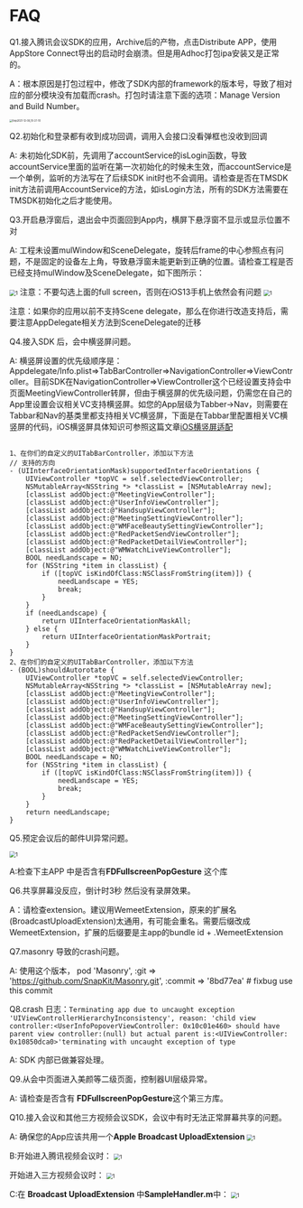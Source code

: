 # FAQ

Q1.接入腾讯会议SDK的应用，Archive后的产物，点击Distribute APP，使用AppStore Connect导出的启动时会崩溃。但是用Adhoc打包ipa安装又是正常的。

A：根本原因是打包过程中，修改了SDK内部的framework的版本号，导致了相对应的部分模块没有加载而crash。打包时请注意下面的选项：Manage Version and Build Number。

<img src="./images/Xnip2021-12-07_19-12-16.png" alt="Xnip2021-12-06_10-27-10" style="zoom:30%;" />

Q2.初始化和登录都有收到成功回调，调用入会接口没看弹框也没收到回调

A: 未初始化SDK前，先调用了accountService的isLogin函数，导致accountService里面的监听在第一次初始化的时候未生效，而accountService是一个单例，监听的方法写在了后续SDK init时也不会调用。请检查是否在TMSDK init方法前调用AccountService的方法，如isLogin方法，所有的SDK方法需要在TMSDK初始化之后才能使用。

Q3.开启悬浮窗后，退出会中页面回到App内，横屏下悬浮窗不显示或显示位置不对

A: 工程未设置mulWindow和SceneDelegate，旋转后frame的中心参照点有问题，不是固定的设备左上角，导致悬浮窗未能更新到正确的位置。请检查工程是否已经支持mulWindow及SceneDelegate，如下图所示：

<img src="./images/project_mut_win.png" alt="1" style="zoom:67%;" />
注意：不要勾选上面的full screen，否则在iOS13手机上依然会有问题

<img src="./images/project_info_plist.png" alt="1" style="zoom:67%;" />

注意：如果你的应用以前不支持Scene delegate，那么在你进行改造支持后，需要注意AppDelegate相关方法到SceneDelegate的迁移

Q4.接入SDK 后，会中横竖屏问题。

A: 横竖屏设置的优先级顺序是：Appdelegate/Info.plist=>TabBarController=>NavigationController=>ViewController。目前SDK在NavigationController=>ViewController这个已经设置支持会中页面MeetingViewController转屏，但由于横竖屏的优先级问题，仍需您在自己的App里设置会议相关VC支持横竖屏。如您的App层级为Tabber->Nav，则需要在Tabbar和Nav的基类里都支持相关VC横竖屏，下面是在Tabbar里配置相关VC横竖屏的代码，iOS横竖屏具体知识可参照这篇文章[iOS横竖屏适配](https://www.jianshu.com/p/a2201f39b6a7)
```

1、在你们的自定义的UITabBarController，添加以下方法
// 支持的方向
- (UIInterfaceOrientationMask)supportedInterfaceOrientations {
    UIViewController *topVC = self.selectedViewController;
    NSMutableArray<NSString *> *classList = [NSMutableArray new];
    [classList addObject:@"MeetingViewController"];
    [classList addObject:@"UserInfoViewController"];
    [classList addObject:@"HandsupViewController"];
    [classList addObject:@"MeetingSettingViewController"];
    [classList addObject:@"WMFaceBeautySettingViewController"];
    [classList addObject:@"RedPacketSendViewController"];
    [classList addObject:@"RedPacketDetailViewController"];
    [classList addObject:@"WMWatchLiveViewController"];
    BOOL needLandscape = NO;
    for (NSString *item in classList) {
        if ([topVC isKindOfClass:NSClassFromString(item)]) {
            needLandscape = YES;
            break;
        }
    }
    if (needLandscape) {
        return UIInterfaceOrientationMaskAll;
    } else {
        return UIInterfaceOrientationMaskPortrait;
    }
}
2、在你们的自定义的UITabBarController，添加以下方法
- (BOOL)shouldAutorotate {
    UIViewController *topVC = self.selectedViewController;
    NSMutableArray<NSString *> *classList = [NSMutableArray new];
   	[classList addObject:@"MeetingViewController"];
    [classList addObject:@"UserInfoViewController"];
    [classList addObject:@"HandsupViewController"];
    [classList addObject:@"MeetingSettingViewController"];
    [classList addObject:@"WMFaceBeautySettingViewController"];
    [classList addObject:@"RedPacketSendViewController"];
    [classList addObject:@"RedPacketDetailViewController"];
    [classList addObject:@"WMWatchLiveViewController"];
    BOOL needLandscape = NO;
    for (NSString *item in classList) {
        if ([topVC isKindOfClass:NSClassFromString(item)]) {
            needLandscape = YES;
            break;
        }
    }
    return needLandscape;
}
```



Q5.预定会议后的邮件UI异常问题。

<img src="./images/Xnip2021-12-07_19-11-31.png" alt="1" style="zoom:67%;" />

A:检查下主APP 中是否含有**FDFullscreenPopGesture** 这个库

Q6.共享屏幕没反应，倒计时3秒  然后没有录屏效果。

A：请检查extension。建议用WemeetExtension，原来的扩展名(BroadcastUploadExtension)太通用，有可能会重名。需要后缀改成WemeetExtension，扩展的后缀要是主app的bundle id + .WemeetExtension

Q7.masonry 导致的crash问题。

A: 使用这个版本，  pod 'Masonry', :git => 'https://github.com/SnapKit/Masonry.git', :commit => '8bd77ea' # fixbug use this commit

Q8.crash 日志：`Terminating app due to uncaught exception 'UIViewControllerHierarchyInconsistency', reason: 'child view controller:<UserInfoPopoverViewController: 0x10c01e460> should have parent view controller:(null) but actual parent is:<UIViewController: 0x10850dca0>'terminating with uncaught exception of type`

A: SDK 内部已做兼容处理。

Q9.从会中页面进入美颜等二级页面，控制器UI层级异常。

A: 请检查是否含有 **FDFullscreenPopGesture**这个第三方库。

Q10.接入会议和其他三方视频会议SDK，会议中有时无法正常屏幕共享的问题。

A: 确保您的App应该共用一个**Apple Broadcast UploadExtension**
<img src="./images/tencent_meeting_broadcast_image_A.png" alt="1" style="zoom:67%;" />

B:开始进入腾讯视频会议时：
<img src="./images/tencent_meeting_broadcast_image_B.png" alt="1" style="zoom:67%;" />

开始进入三方视频会议时：
<img src="./images/tencent_meeting_broadcast_image_B1.png" alt="1" style="zoom:67%;" />

C:在 **Broadcast UploadExtension** 中**SampleHandler.m**中：
<img src="./images/tencent_meeting_broadcast_image_C.png" alt="1" style="zoom:67%;" />